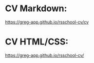 # CV Markdown: 
https://greg-app.github.io/rsschool-cv/cv 
# CV HTML/CSS: 
https://greg-app.github.io/rsschool-cv/

